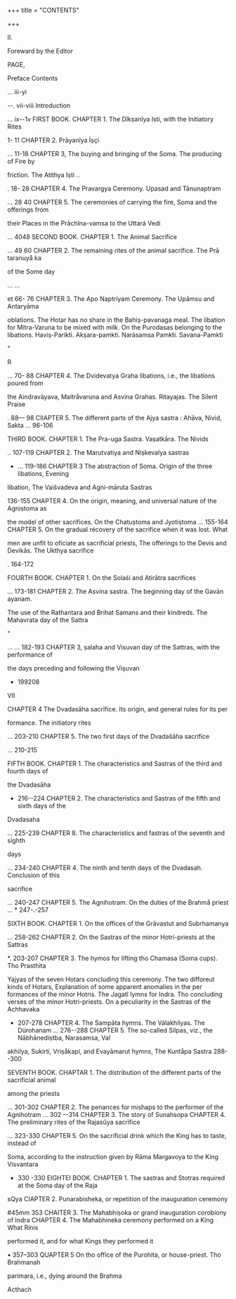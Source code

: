 +++
title = "CONTENTS"

+++

II. 

Foreward by the Editor 

PAGE, 

Preface Contents 

... iii-yi 

--. vii-viii Introduction 

... ix--1v FIRST BOOK. CHAPTER 1. The Dîkṣanîya Isti, with the Initiatory Rites 

1- 11 CHAPTER 2. Prāyanîya İṣçi 

... 11-18 CHAPTER 3, The buying and bringing of the Soma. The producing of Fire by 

friction. The Atithya Iṣti .. 

. 18- 28 CHAPTER 4. The Pravargya Ceremony. Upasad and Tānunaptram 

... 28 40 CHAPTER 5. The ceremonies of carrying the fire, Soma and the offerings from 

their Places in the Prāchîna-vamsa to the Uttará Vedi 

... 4048 SECOND BOOK. CHAPTER 1. The Animal Sacrifice 

... 49 60 CHAPTER 2. The remaining rites of the animal sacrifice. The Prā taranuyå ka 

of the Some day 

... ... 

et 66- 76 CHAPTER 3. The Apo Naptriyam Ceremony. The Upāmsu and Antaryāma 

oblations. The Hotar has no share in the Bahiṣ-pavanaga meal. The libation for Mitra-Varuna to be mixed with milk. On the Purodasas belonging to the libations. Haviṣ-Parikti. Akṣara-pamkti. Narásamsa Pamkti. Savana-Pamkti 

" 

R 

... 70- 88 CHAPTER 4. The Dvidevatya Graha libations, i.e., the libations poured from 

the Aindravāyava, Maitråvaruna and Asvina Grahas. Ritayajas. The Silent Praise 

. 88— 98 CIIAPTER 5. The different parts of the Ajya sastra : Ahāva, Nivid, Sakta ... 96-106 

THIRD BOOK. CHAPTER 1. The Pra-uga Sastra. Vaṣatkāra. The Nivids 

.. 107-119 CHAPTER 2. The Marutvatiya and Niṣkevalya sastras 

* ... 119-186 CHAPTER 3 The abstraction of Soma. Origin of the three libations, Evening 

libation, The Vaišvadeva and Agni-māruta Sastras 

136-155 CHAPTER 4. On the origin, meaning, and universal nature of the Agnistoma as 

the model of other sacrifices. On the Chatuṣtoma and Jyotiṣtoma ... 155-164 CHAPTER 5. On the gradual récovery of the sacrifice when it was lost. What 

men are unfit to oficiate as sacrificial priests, The offerings to the Devis and Devikās. The Ukthya sacrifice 

. 164-172 

FOURTH BOOK. CHAPTER 1. On the Solaśi and Atirātra sacrifices 

... 173-181 CHAPTER 2. The Asvina sastra. The beginning day of the Gavān ayanam. 

The use of the Rathantara and Brihat Samans and their kindreds. The Mahavrata day of the Sattra 

" 

... ... 182-193 CHAPTER 3, ṣalaha and Visuvan day of the Sattras, with the performance of 

the days preceding and following the Viṣuvan 

- 199208 

VII 

CHAPTER 4 The Dvadasāha sacrifice. Its origin, and general rules for its per 

formance. The initiatory rites 

... 203-210 CHAPTER 5. The two first days of the Dvadašāha sacrifice 

... 210-215 

FIFTH BOOK. CHAPTER 1. The characteristics and Sastras of the third and fourth days of 

the Dvadasāha 

- 216--224 CHAPTER 2. The characteristics and Sastras of the fifth and sixth days of the 

Dvadasaha 

... 225-239 CHAPTER 8. The characteristics and fastras of the seventh and sighth 

days 

... 234-240 CHAPTER 4. The ninth and tenth days of the Dvadasah. Conclusion of this 

sacrifice 

... 240-247 CHAPTER 5. The Agnihotram. On the duties of the Brahmå priest ... * 247-.-257 

SIXTH BOOK. CHAPTER 1. On the offices of the Grāvastut and Subrhamanya 

... 258-262 CHAPTER 2. On the Sastras of the minor Hotri-priests at the Sattras 

*. 203-207 CHAPTER 3. The hymos for lifting tho Chamasa (Soma cups). Tho Prasthita 

Yajyas of the seven Hotars concluding this ceremony. The two difforeut kinds of Hotars, Explanation of some apparent anomalies in the per formances of the minor Hotris. The Jagatî lymns for Indra. Tho concluding verses of the minor Hotri-priests. On a peculiarity in the Sastras of the Achhavaka 

- 207-278 CHAPTER 4. The Sampāta hymns. The Válakhilyas. The Dürohanam ... 276--288 CHAPTER 5. The so-called Silpas, viz., the Nābhānediṣtba, Narasamsa, Val 

akhilya, Sukirti, Vriṣåkapi, and Evayāmarut hymns, The Kuntåpa Sastra 288--300 

SEVENTH BOOK. CHAPTAR 1. The distribution of the different parts of the sacrificial animal 

among the priests 

... 301-302 CHAPTER 2. The penances for mishaps to the performer of the Agnihotram ... 302 --314 CHAPTER 3. The story of Sunahsopa CHAPTER 4. The preliminary rites of the Rajasûya sacrifice 

... 323-330 CHAPTER 5. On the sacrificial drink which the King has to taste, instead of 

Soma, according to the instruction given by Rāma Margavoya to the King Visvantara 

- 330 -330 EIGHTEI BOOK. CHAPTER 1. The sastras and Stotras required at the Soma day of the Raja 

sQya CIAPTER 2. Punarabisheka, or repetition of the inauguration ceremony 

\#45mm 353 CHAITER 3. The Mahabhiṣoka or grand inauguration corobiony of Indra CHAPTER 4. The Mahabhineka ceremony performed on a King What Rinis 

performed it, and for what Kings they performed it 

• 357–303 QUAPTER 5 On tho office of the Purohita, or house-priest. Tho Brahmanah 

parimara, i.e., dying around the Brahma 

Acthach 
